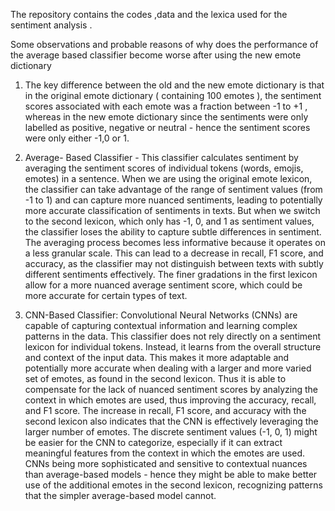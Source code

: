 The repository contains the codes ,data and the lexica used for the sentiment analysis . 

Some observations and probable reasons of why does the performance of the average based classifier become worse after using the new emote dictionary
1) The key difference between the old and the new emote dictionary is that in the original emote dictionary ( containing 100 emotes ), the sentiment scores associated with each emote was a fraction between -1 to +1 , whereas in the new emote dictionary since the sentiments were only labelled as positive, negative or neutral - hence the sentiment scores were only either -1,0 or 1.

2) Average- Based Classifier - This classifier calculates sentiment by averaging the sentiment scores of individual tokens (words, emojis, emotes) in a sentence.
When we are using the original emote lexicon, the classifier can take advantage of the range of sentiment values (from -1 to 1) and can capture more nuanced sentiments, leading to potentially more accurate classification of sentiments in texts.
But when we switch to the second lexicon, which only has -1, 0, and 1 as sentiment values, the classifier loses the ability to capture subtle differences in sentiment. The averaging process becomes less informative because it operates on a less granular scale. This can lead to a decrease in recall, F1 score, and accuracy, as the classifier may not distinguish between texts with subtly different sentiments effectively. The finer gradations in the first lexicon allow for a more nuanced average sentiment score, which could be more accurate for certain types of text.

3) CNN-Based Classifier: Convolutional Neural Networks (CNNs) are capable of capturing contextual information and learning complex patterns in the data. This classifier does not rely directly on a sentiment lexicon for individual tokens. Instead, it learns from the overall structure and context of the input data. This makes it more adaptable and potentially more accurate when dealing with a larger and more varied set of emotes, as found in the second lexicon. Thus it is able to compensate for the lack of nuanced sentiment scores by analyzing the context in which emotes are used, thus improving the accuracy, recall, and F1 score.
The increase in recall, F1 score, and accuracy with the second lexicon also indicates that the CNN is effectively leveraging the larger number of emotes. The discrete sentiment values (-1, 0, 1) might be easier for the CNN to categorize, especially if it can extract meaningful features from the context in which the emotes are used. CNNs being more sophisticated and sensitive to contextual nuances than average-based models - hence they might be able to make better use of the additional emotes in the second lexicon, recognizing patterns that the simpler average-based model cannot.






